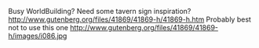Busy WorldBuilding? Need some tavern sign inspiration? http://www.gutenberg.org/files/41869/41869-h/41869-h.htm Probably best not to use this one http://www.gutenberg.org/files/41869/41869-h/images/i086.jpg